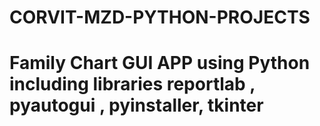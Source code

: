 # CORVIT-MZD-PYTHON-PROJECTS
# Family Chart GUI APP using Python including libraries reportlab , pyautogui , pyinstaller, tkinter
